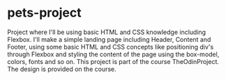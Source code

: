 # pets-project
Project where I'll be using basic HTML and CSS knowledge including Flexbox.
I'll make a simple landing page including Header, Content and Footer, using some basic HTML and CSS concepts like positioning div's through Flexbox and styling the content of the page using the box-model, colors, fonts and so on.
This project is part of the course TheOdinProject. The design is provided on the course.
